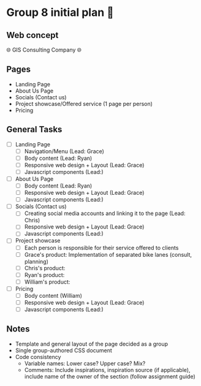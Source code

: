 # Group 8 initial plan :open_book:

## Web concept
:globe_with_meridians: GIS Consulting Company :globe_with_meridians:

## Pages
- Landing Page
- About Us Page
- Socials (Contact us)
- Project showcase/Offered service (1 page per person) 
- Pricing 
## General Tasks
- [ ] Landing Page
  - [ ] Navigation/Menu (Lead: Grace)
  - [ ] Body content (Lead: Ryan)
  - [ ] Responsive web design + Layout (Lead: Grace)
  - [ ] Javascript components (Lead:)

- [ ] About Us Page 
  - [ ] Body content (Lead: Ryan)
  - [ ] Responsive web design + Layout (Lead: Grace)
  - [ ] Javascript components (Lead:)

- [ ] Socials (Contact us)
  - [ ] Creating social media accounts and linking it to the page (Lead: Chris)
  - [ ] Responsive web design + Layout (Lead: Grace)
  - [ ] Javascript components (Lead:)

- [ ] Project showcase
  - [ ] Each person is responsible for their service offered to clients
  - [ ] Grace's product: Implementation of separated bike lanes (consult, planning) 
  - [ ] Chris's product:
  - [ ] Ryan's product:
  - [ ] William's product:
- [ ] Pricing 
  - [ ] Body content (William)
  - [ ] Responsive web design + Layout (Lead: Grace) 
  - [ ] Javascript components (Lead:)
## Notes
- Template and general layout of the page decided as a group 
- Single group-authored CSS document 
- Code consistency
  - Variable names: Lower case? Upper case? Mix? 
  - Comments: Include inspirations, inspiration source (if applicable), include name of the owner of the section (follow assignment guide) 
